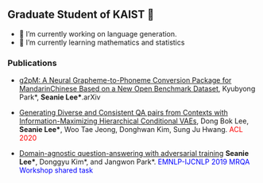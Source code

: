 ## Graduate Student of KAIST 👋
- 🔭 I’m currently working on language generation.
- 🌱 I’m currently learning mathematics and statistics

### Publications
- [g2pM: A Neural Grapheme-to-Phoneme Conversion Package for MandarinChinese Based on a New Open Benchmark Dataset](https://arxiv.org/abs/2004.03136), Kyubyong Park*, <strong>Seanie Lee*</strong>.arXiv

- [Generating Diverse and Consistent QA pairs from Contexts with Information-Maximizing Hierarchical Conditional VAEs](https://arxiv.org/abs/2005.13837), Dong Bok Lee, <strong>Seanie Lee*</strong>, Woo Tae Jeong, Donghwan Kim, Sung Ju Hwang. <font color="red">ACL 2020</font>	

- [Domain-agnostic question-answering with adversarial training](https://arxiv.org/abs/1910.09342)
<strong>Seanie Lee*</strong>, Donggyu Kim*, and Jangwon Park*. <font color="blue"> EMNLP-IJCNLP 2019 MRQA Workshop shared task </font>

